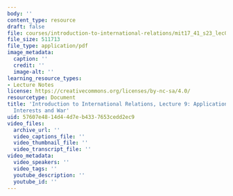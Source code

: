 ```yaml
---
body: ''
content_type: resource
draft: false
file: courses/introduction-to-international-relations/mit17_41_s23_lec09.pdf
file_size: 511713
file_type: application/pdf
image_metadata:
  caption: ''
  credit: ''
  image-alt: ''
learning_resource_types:
- Lecture Notes
license: https://creativecommons.org/licenses/by-nc-sa/4.0/
resourcetype: Document
title: 'Introduction to International Relations, Lecture 9: Applications: Domestic
  Interests and War'
uid: 57607e48-14d4-4d7e-b433-7653cedd2ec9
video_files:
  archive_url: ''
  video_captions_file: ''
  video_thumbnail_file: ''
  video_transcript_file: ''
video_metadata:
  video_speakers: ''
  video_tags: ''
  youtube_description: ''
  youtube_id: ''
---
```

